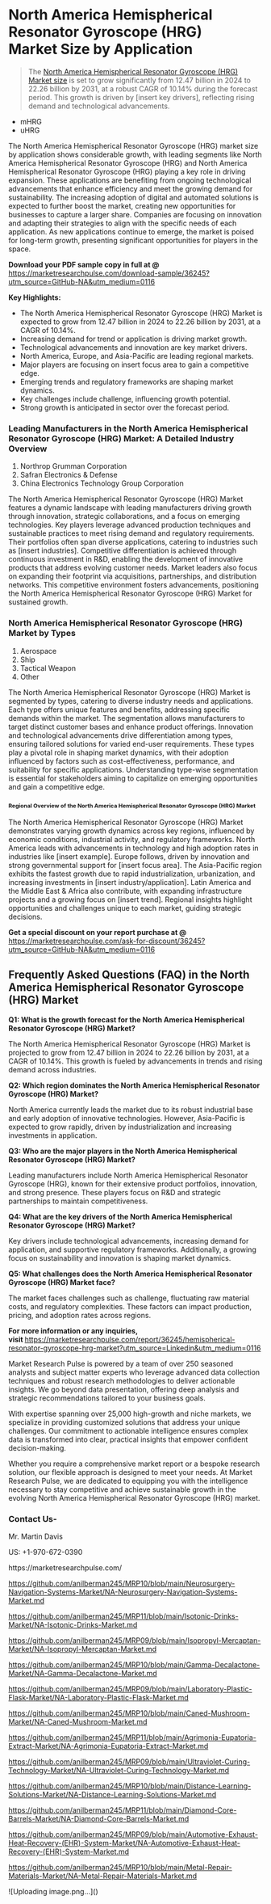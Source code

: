 <h1>North America Hemispherical Resonator Gyroscope (HRG) Market&nbsp;Size by Application</h1><blockquote><p>The <a href="https://marketresearchpulse.com/download-sample/36245?utm_source=GitHub-NA&amp;utm_medium=0116">North America Hemispherical Resonator Gyroscope (HRG) Market size</a> is set to grow significantly from 12.47 billion in 2024 to 22.26 billion by 2031, at a robust CAGR of 10.14% during the forecast period. This growth is driven by [insert key drivers], reflecting rising demand and technological advancements.</p></blockquote><ul><li>mHRG<li> uHRG</li></ul><p>The North America Hemispherical Resonator Gyroscope (HRG) market size by application shows considerable growth, with leading segments like North America Hemispherical Resonator Gyroscope (HRG) and North America Hemispherical Resonator Gyroscope (HRG) playing a key role in driving expansion. These applications are benefiting from ongoing technological advancements that enhance efficiency and meet the growing demand for sustainability. The increasing adoption of digital and automated solutions is expected to further boost the market, creating new opportunities for businesses to capture a larger share. Companies are focusing on innovation and adapting their strategies to align with the specific needs of each application. As new applications continue to emerge, the market is poised for long-term growth, presenting significant opportunities for players in the space.</p><p><strong>Download your PDF sample copy in full at @ </strong><a href="https://marketresearchpulse.com/download-sample/36245?utm_source=GitHub-NA&amp;utm_medium=0116">https://marketresearchpulse.com/download-sample/36245?utm_source=GitHub-NA&amp;utm_medium=0116</a></p><p><strong>Key Highlights: </strong></p><ul><li>The North America Hemispherical Resonator Gyroscope (HRG) Market is expected to grow from 12.47 billion in 2024 to 22.26 billion by 2031, at a CAGR of 10.14%.</li><li>Increasing demand for trend or application is driving market growth.</li><li>Technological advancements and innovation are key market drivers.</li><li>North America, Europe, and Asia-Pacific are leading regional markets.</li><li>Major players are focusing on insert focus area to gain a competitive edge.</li><li>Emerging trends and regulatory frameworks are shaping market dynamics.</li><li>Key challenges include challenge, influencing growth potential.</li><li>Strong growth is anticipated in sector over the forecast period.</li></ul><h3>Leading Manufacturers in the North America Hemispherical Resonator Gyroscope (HRG) Market: A Detailed Industry Overview</h3><ol><li>Northrop Grumman Corporation</li><li>Safran Electronics & Defense</li><li>China Electronics Technology Group Corporation</li></ol><div class="flex max-w-full flex-col flex-grow"><div class="min-h-8 text-message flex w-full flex-col items-end gap-2 whitespace-normal break-words [.text-message+&amp;]:mt-5" dir="auto" data-message-author-role="assistant" data-message-id="fd8432e4-4910-450d-b182-61b7bfb0a01f" data-message-model-slug="gpt-4o"><div class="flex w-full flex-col gap-1 empty:hidden first:pt-[3px]"><div class="markdown prose w-full break-words dark:prose-invert light"><p>The North America Hemispherical Resonator Gyroscope (HRG) Market features a dynamic landscape with leading manufacturers driving growth through innovation, strategic collaborations, and a focus on emerging technologies. Key players leverage advanced production techniques and sustainable practices to meet rising demand and regulatory requirements. Their portfolios often span diverse applications, catering to industries such as [insert industries]. Competitive differentiation is achieved through continuous investment in R&amp;D, enabling the development of innovative products that address evolving customer needs. Market leaders also focus on expanding their footprint via acquisitions, partnerships, and distribution networks. This competitive environment fosters advancements, positioning the North America Hemispherical Resonator Gyroscope (HRG) Market for sustained growth.</p></div></div></div></div><h3>North America Hemispherical Resonator Gyroscope (HRG) Market by Types</h3><ol><li>Aerospace<li> Ship<li> Tactical Weapon<li> Other</li></ol><div class="flex max-w-full flex-col flex-grow"><div class="min-h-8 text-message flex w-full flex-col items-end gap-2 whitespace-normal break-words [.text-message+&amp;]:mt-5" dir="auto" data-message-author-role="assistant" data-message-id="084470be-0bb7-4664-bddf-5156b4f41249" data-message-model-slug="gpt-4o-mini"><div class="flex w-full flex-col gap-1 empty:hidden first:pt-[3px]"><div class="markdown prose w-full break-words dark:prose-invert light"><p>The North America Hemispherical Resonator Gyroscope (HRG) Market is segmented by types, catering to diverse industry needs and applications. Each type offers unique features and benefits, addressing specific demands within the market. The segmentation allows manufacturers to target distinct customer bases and enhance product offerings. Innovation and technological advancements drive differentiation among types, ensuring tailored solutions for varied end-user requirements. These types play a pivotal role in shaping market dynamics, with their adoption influenced by factors such as cost-effectiveness, performance, and suitability for specific applications. Understanding type-wise segmentation is essential for stakeholders aiming to capitalize on emerging opportunities and gain a competitive edge.</p></div></div></div></div><h3><span style="font-size: 11px;">Regional Overview of the North America Hemispherical Resonator Gyroscope (HRG) Market</span></h3><div class="flex max-w-full flex-col flex-grow"><div class="min-h-8 text-message flex w-full flex-col items-end gap-2 whitespace-normal break-words [.text-message+&amp;]:mt-5" dir="auto" data-message-author-role="assistant" data-message-id="e9038762-ce64-4e30-91c9-9bd413514231" data-message-model-slug="gpt-4o-mini"><div class="flex w-full flex-col gap-1 empty:hidden first:pt-[3px]"><div class="markdown prose w-full break-words dark:prose-invert light"><p>The North America Hemispherical Resonator Gyroscope (HRG) Market demonstrates varying growth dynamics across key regions, influenced by economic conditions, industrial activity, and regulatory frameworks. North America leads with advancements in technology and high adoption rates in industries like [insert example]. Europe follows, driven by innovation and strong governmental support for [insert focus area]. The Asia-Pacific region exhibits the fastest growth due to rapid industrialization, urbanization, and increasing investments in [insert industry/application]. Latin America and the Middle East &amp; Africa also contribute, with expanding infrastructure projects and a growing focus on [insert trend]. Regional insights highlight opportunities and challenges unique to each market, guiding strategic decisions.</p></div></div></div></div><p><strong>Get a special discount on your report purchase at @ </strong><a href="https://marketresearchpulse.com/ask-for-discount/36245?utm_source=GitHub-NA&amp;utm_medium=0116">https://marketresearchpulse.com/ask-for-discount/36245?utm_source=GitHub-NA&amp;utm_medium=0116</a></p><h2>Frequently Asked Questions (FAQ) in the North America Hemispherical Resonator Gyroscope (HRG) Market</h2><p><strong>Q1: What is the growth forecast for the North America Hemispherical Resonator Gyroscope (HRG) Market?</strong></p><p>The North America Hemispherical Resonator Gyroscope (HRG) Market is projected to grow from 12.47 billion in 2024 to 22.26 billion by 2031, at a CAGR of 10.14%. This growth is fueled by advancements in trends and rising demand across industries.</p><p><strong>Q2: Which region dominates the North America Hemispherical Resonator Gyroscope (HRG) Market?</strong></p><p>North America currently leads the market due to its robust industrial base and early adoption of innovative technologies. However, Asia-Pacific is expected to grow rapidly, driven by industrialization and increasing investments in application.</p><p><strong>Q3: Who are the major players in the North America Hemispherical Resonator Gyroscope (HRG) Market?</strong></p><p>Leading manufacturers include North America Hemispherical Resonator Gyroscope (HRG), known for their extensive product portfolios, innovation, and strong presence. These players focus on R&amp;D and strategic partnerships to maintain competitiveness.</p><p><strong>Q4: What are the key drivers of the North America Hemispherical Resonator Gyroscope (HRG) Market?</strong></p><p>Key drivers include technological advancements, increasing demand for application, and supportive regulatory frameworks. Additionally, a growing focus on sustainability and innovation is shaping market dynamics.</p><p><strong>Q5: What challenges does the North America Hemispherical Resonator Gyroscope (HRG) Market face?</strong></p><p>The market faces challenges such as challenge, fluctuating raw material costs, and regulatory complexities. These factors can impact production, pricing, and adoption rates across regions.</p><p><strong>For more information or any inquiries, visit&nbsp;</strong><a href="https://marketresearchpulse.com/report/36245/hemispherical-resonator-gyroscope-hrg-market?utm_source=Linkedin&utm_medium=0116">https://marketresearchpulse.com/report/36245/hemispherical-resonator-gyroscope-hrg-market?utm_source=Linkedin&utm_medium=0116</a></p><p>Market Research Pulse is powered by a team of over 250 seasoned analysts and subject matter experts who leverage advanced data collection techniques and robust research methodologies to deliver actionable insights. We go beyond data presentation, offering deep analysis and strategic recommendations tailored to your business goals.</p><p>With expertise spanning over 25,000 high-growth and niche markets, we specialize in providing customized solutions that address your unique challenges. Our commitment to actionable intelligence ensures complex data is transformed into clear, practical insights that empower confident decision-making.</p><p>Whether you require a comprehensive market report or a bespoke research solution, our flexible approach is designed to meet your needs. At Market Research Pulse, we are dedicated to equipping you with the intelligence necessary to stay competitive and achieve sustainable growth in the evolving North America Hemispherical Resonator Gyroscope (HRG) market.</p><h3><strong>Contact Us-</strong></h3><p>Mr. Martin Davis</p><p>US: +1-970-672-0390</p><p>https://marketresearchpulse.com/</p><p><a href="https://github.com/anilberman245/MRP10/blob/main/Neurosurgery-Navigation-Systems-Market/NA-Neurosurgery-Navigation-Systems-Market.md">https://github.com/anilberman245/MRP10/blob/main/Neurosurgery-Navigation-Systems-Market/NA-Neurosurgery-Navigation-Systems-Market.md</a></p><p><a href="https://github.com/anilberman245/MRP11/blob/main/Isotonic-Drinks-Market/NA-Isotonic-Drinks-Market.md">https://github.com/anilberman245/MRP11/blob/main/Isotonic-Drinks-Market/NA-Isotonic-Drinks-Market.md</a></p><p><a href="https://github.com/anilberman245/MRP09/blob/main/Isopropyl-Mercaptan-Market/NA-Isopropyl-Mercaptan-Market.md">https://github.com/anilberman245/MRP09/blob/main/Isopropyl-Mercaptan-Market/NA-Isopropyl-Mercaptan-Market.md</a></p><p><a href="https://github.com/anilberman245/MRP10/blob/main/Gamma-Decalactone-Market/NA-Gamma-Decalactone-Market.md">https://github.com/anilberman245/MRP10/blob/main/Gamma-Decalactone-Market/NA-Gamma-Decalactone-Market.md</a></p><p><a href="https://github.com/anilberman245/MRP09/blob/main/Laboratory-Plastic-Flask-Market/NA-Laboratory-Plastic-Flask-Market.md">https://github.com/anilberman245/MRP09/blob/main/Laboratory-Plastic-Flask-Market/NA-Laboratory-Plastic-Flask-Market.md</a></p><p><a href="https://github.com/anilberman245/MRP10/blob/main/Caned-Mushroom-Market/NA-Caned-Mushroom-Market.md">https://github.com/anilberman245/MRP10/blob/main/Caned-Mushroom-Market/NA-Caned-Mushroom-Market.md</a></p><p><a href="https://github.com/anilberman245/MRP11/blob/main/Agrimonia-Eupatoria-Extract-Market/NA-Agrimonia-Eupatoria-Extract-Market.md">https://github.com/anilberman245/MRP11/blob/main/Agrimonia-Eupatoria-Extract-Market/NA-Agrimonia-Eupatoria-Extract-Market.md</a></p><p><a href="https://github.com/anilberman245/MRP09/blob/main/Ultraviolet-Curing-Technology-Market/NA-Ultraviolet-Curing-Technology-Market.md">https://github.com/anilberman245/MRP09/blob/main/Ultraviolet-Curing-Technology-Market/NA-Ultraviolet-Curing-Technology-Market.md</a></p><p><a href="https://github.com/anilberman245/MRP10/blob/main/Distance-Learning-Solutions-Market/NA-Distance-Learning-Solutions-Market.md">https://github.com/anilberman245/MRP10/blob/main/Distance-Learning-Solutions-Market/NA-Distance-Learning-Solutions-Market.md</a></p><p><a href="https://github.com/anilberman245/MRP11/blob/main/Diamond-Core-Barrels-Market/NA-Diamond-Core-Barrels-Market.md">https://github.com/anilberman245/MRP11/blob/main/Diamond-Core-Barrels-Market/NA-Diamond-Core-Barrels-Market.md</a></p><p><a href="https://github.com/anilberman245/MRP09/blob/main/Automotive-Exhaust-Heat-Recovery-(EHR)-System-Market/NA-Automotive-Exhaust-Heat-Recovery-(EHR)-System-Market.md">https://github.com/anilberman245/MRP09/blob/main/Automotive-Exhaust-Heat-Recovery-(EHR)-System-Market/NA-Automotive-Exhaust-Heat-Recovery-(EHR)-System-Market.md</a></p><p><a href="https://github.com/anilberman245/MRP10/blob/main/Metal-Repair-Materials-Market/NA-Metal-Repair-Materials-Market.md">https://github.com/anilberman245/MRP10/blob/main/Metal-Repair-Materials-Market/NA-Metal-Repair-Materials-Market.md</a></p>
![Uploading image.png…]()
